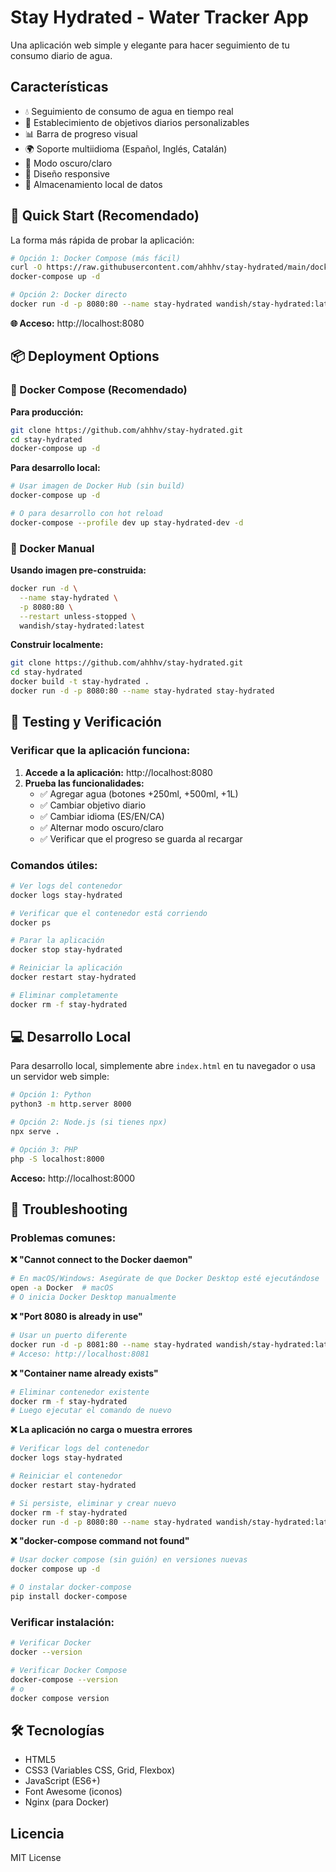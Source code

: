 # Stay Hydrated - Water Tracker App

Una aplicación web simple y elegante para hacer seguimiento de tu consumo diario de agua.

## Características

- 💧 Seguimiento de consumo de agua en tiempo real
- 🎯 Establecimiento de objetivos diarios personalizables
- 📊 Barra de progreso visual
- 🌍 Soporte multiidioma (Español, Inglés, Catalán)
- 🌙 Modo oscuro/claro
- 📱 Diseño responsive
- 💾 Almacenamiento local de datos

## 🚀 Quick Start (Recomendado)

La forma más rápida de probar la aplicación:

```bash
# Opción 1: Docker Compose (más fácil)
curl -O https://raw.githubusercontent.com/ahhhv/stay-hydrated/main/docker-compose.yml
docker-compose up -d

# Opción 2: Docker directo
docker run -d -p 8080:80 --name stay-hydrated wandish/stay-hydrated:latest
```

**🌐 Acceso:** http://localhost:8080

## 📦 Deployment Options

### 🐳 Docker Compose (Recomendado)

**Para producción:**
```bash
git clone https://github.com/ahhhv/stay-hydrated.git
cd stay-hydrated
docker-compose up -d
```

**Para desarrollo local:**
```bash
# Usar imagen de Docker Hub (sin build)
docker-compose up -d

# O para desarrollo con hot reload
docker-compose --profile dev up stay-hydrated-dev -d
```

### 🔧 Docker Manual

**Usando imagen pre-construida:**
```bash
docker run -d \
  --name stay-hydrated \
  -p 8080:80 \
  --restart unless-stopped \
  wandish/stay-hydrated:latest
```

**Construir localmente:**
```bash
git clone https://github.com/ahhhv/stay-hydrated.git
cd stay-hydrated
docker build -t stay-hydrated .
docker run -d -p 8080:80 --name stay-hydrated stay-hydrated
```

## 🧪 Testing y Verificación

### Verificar que la aplicación funciona:

1. **Accede a la aplicación:** http://localhost:8080
2. **Prueba las funcionalidades:**
   - ✅ Agregar agua (botones +250ml, +500ml, +1L)
   - ✅ Cambiar objetivo diario
   - ✅ Cambiar idioma (ES/EN/CA)
   - ✅ Alternar modo oscuro/claro
   - ✅ Verificar que el progreso se guarda al recargar

### Comandos útiles:

```bash
# Ver logs del contenedor
docker logs stay-hydrated

# Verificar que el contenedor está corriendo
docker ps

# Parar la aplicación
docker stop stay-hydrated

# Reiniciar la aplicación
docker restart stay-hydrated

# Eliminar completamente
docker rm -f stay-hydrated
```

## 💻 Desarrollo Local

Para desarrollo local, simplemente abre `index.html` en tu navegador o usa un servidor web simple:

```bash
# Opción 1: Python
python3 -m http.server 8000

# Opción 2: Node.js (si tienes npx)
npx serve .

# Opción 3: PHP
php -S localhost:8000
```

**Acceso:** http://localhost:8000

## 🔧 Troubleshooting

### Problemas comunes:

**❌ "Cannot connect to the Docker daemon"**
```bash
# En macOS/Windows: Asegúrate de que Docker Desktop esté ejecutándose
open -a Docker  # macOS
# O inicia Docker Desktop manualmente
```

**❌ "Port 8080 is already in use"**
```bash
# Usar un puerto diferente
docker run -d -p 8081:80 --name stay-hydrated wandish/stay-hydrated:latest
# Acceso: http://localhost:8081
```

**❌ "Container name already exists"**
```bash
# Eliminar contenedor existente
docker rm -f stay-hydrated
# Luego ejecutar el comando de nuevo
```

**❌ La aplicación no carga o muestra errores**
```bash
# Verificar logs del contenedor
docker logs stay-hydrated

# Reiniciar el contenedor
docker restart stay-hydrated

# Si persiste, eliminar y crear nuevo
docker rm -f stay-hydrated
docker run -d -p 8080:80 --name stay-hydrated wandish/stay-hydrated:latest
```

**❌ "docker-compose command not found"**
```bash
# Usar docker compose (sin guión) en versiones nuevas
docker compose up -d

# O instalar docker-compose
pip install docker-compose
```

### Verificar instalación:

```bash
# Verificar Docker
docker --version

# Verificar Docker Compose
docker-compose --version
# o
docker compose version
```

## 🛠️ Tecnologías

- HTML5
- CSS3 (Variables CSS, Grid, Flexbox)
- JavaScript (ES6+)
- Font Awesome (iconos)
- Nginx (para Docker)

## Licencia

MIT License